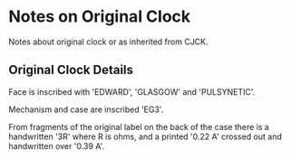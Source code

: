 # Notes on Original Clock

Notes about original clock or as inherited from CJCK.

## Original Clock Details

Face is inscribed with 'EDWARD', 'GLASGOW' and 'PULSYNETIC'.

Mechanism and case are inscribed 'EG3'.

From fragments of the original label on the back of the case there is a handwritten '3R' where R is ohms, and a printed '0.22 A' crossed out and handwritten over '0.39 A'.
